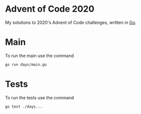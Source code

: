 # Advent of Code 2020

My solutions to 2020's Advent of Code challenges, written in [Go](https://golang.org/).

# Main
To run the main use the command
```bash
go run days/main.go
```

# Tests
To run the tests use the command
```bash
go test ./days...
```